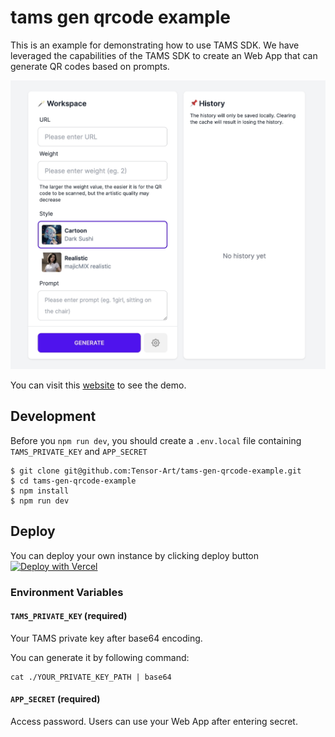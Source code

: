 # tams gen qrcode example

This is an example for demonstrating how to use TAMS SDK. We have leveraged the capabilities of the TAMS SDK to create an Web App that can generate QR codes based on prompts.

![screenshot](screenshot.jpeg)

You can visit this [website](https://tams-gen-qrcode-example-git-main-zhuscat.vercel.app/) to see the demo.

## Development

Before you `npm run dev`, you should create a `.env.local` file containing `TAMS_PRIVATE_KEY` and `APP_SECRET`

```
$ git clone git@github.com:Tensor-Art/tams-gen-qrcode-example.git
$ cd tams-gen-qrcode-example
$ npm install
$ npm run dev
```

## Deploy

You can deploy your own instance by clicking deploy button [![Deploy with Vercel](https://vercel.com/button)](https://vercel.com/new/clone?repository-url=https%3A%2F%2Fgithub.com%2FTensor-Art%2Ftams-gen-qrcode-example&env=TAMS_PRIVATE_KEY,APP_SECRET)

### Environment Variables

#### `TAMS_PRIVATE_KEY` (required)

Your TAMS private key after base64 encoding.

You can generate it by following command:

```
cat ./YOUR_PRIVATE_KEY_PATH | base64
```

#### `APP_SECRET` (required)

Access password. Users can use your Web App after entering secret.

